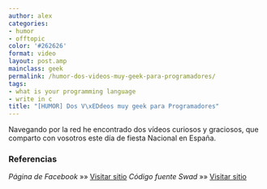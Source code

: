 ```yaml
---
author: alex
categories:
- humor
- offtopic
color: '#262626'
format: video
layout: post.amp
mainclass: geek
permalink: /humor-dos-videos-muy-geek-para-programadores/
tags:
- what is your programming language
- write in c
title: "[HUMOR] Dos V\xEDdeos muy geek para Programadores"
---
```


Navegando por la red he encontrado dos vídeos curiosos y graciosos, que comparto con vosotros este día de fiesta Nacional en España.

<span class="embed-youtube" ></span> <span class="embed-youtube" ></span>

### Referencias

*Página de Facebook* »» <a href="https://www.facebook.com/elbauldelprogramador/posts/113933772096687" target="_blank">Visitar sitio</a>
*Código fuente Swad* »» <a href="http://swad.ugr.es/source/" target="_blank">Visitar sitio</a>